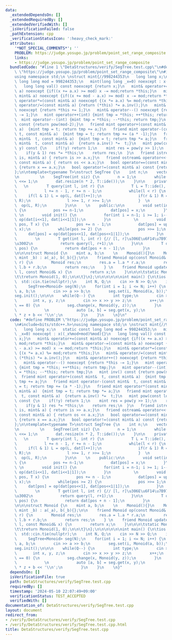 ```yaml
---
data:
  _extendedDependsOn: []
  _extendedRequiredBy: []
  _extendedVerifiedWith: []
  _isVerificationFailed: false
  _pathExtension: cpp
  _verificationStatusIcon: ':heavy_check_mark:'
  attributes:
    '*NOT_SPECIAL_COMMENTS*': ''
    PROBLEM: https://judge.yosupo.jp/problem/point_set_range_composite
    links:
    - https://judge.yosupo.jp/problem/point_set_range_composite
  bundledCode: "#line 1 \"DetaStructures/verify/SegTree.test.cpp\"\n#define PROBLEM\
    \ \"https://judge.yosupo.jp/problem/point_set_range_composite\"\n#include<bits/stdc++.h>\n\
    using namespace std;\n \nstruct mint{//998244353\n   long long x;\n   static const\
    \ long long mod = 998244353;\n   mint(long long _x=0) noexcept : x((_x%mod+mod)%mod){}\n\
    \   long long val() const noexcept {return x;}\n   mint& operator+=(const mint&\
    \ a) noexcept {if((x += a.x) >= mod) x -= mod;return *this;}\n   mint& operator-=(const\
    \ mint& a) noexcept {if((x += mod - a.x) >= mod) x -= mod;return *this;}\n   mint&\
    \ operator*=(const mint& a) noexcept {(x *= a.x) %= mod;return *this;}\n   mint&\
    \ operator/=(const mint& a) {return (*this) *= a.inv();}\n   mint& operator++()\
    \ noexcept {return *this += 1;}\n   mint& operator--() noexcept {return *this\
    \ -= 1;}\n   mint operator++(int) {mint tmp = *this; ++*this; return tmp;}\n \
    \  mint operator--(int) {mint tmp = *this; --*this; return tmp;}\n   mint inv()\
    \ const {return pow(mod-2);}\n   friend mint operator+(const mint&  t, const mint&\
    \ a)  {mint tmp = t; return tmp += a;}\n   friend mint operator-(const mint& \
    \ t, const mint& a)  {mint tmp = t; return tmp += (a * -1);}\n   friend mint operator*(const\
    \ mint&  t, const mint& a)  {mint tmp = t; return tmp *= a;}\n   friend mint operator/(const\
    \ mint&  t, const mint& a)  {return a.inv() *=  t;}\n   mint pow(const long long&\
    \ y) const {\n    if(!y) return 1;\n    mint res = pow(y >> 1);\n    res *= res;\n\
    \    if(y & 1) res *= *this;\n    return res;\n  }\n   friend istream& operator>>(istream&\
    \ is, mint& a) { return is >> a.x;}\n   friend ostream& operator<<(ostream& os,\
    \ const mint& a) { return os << a.x;}\n   bool operator==(const mint& a) const\
    \ {return x == a.x;}\n   bool operator!=(const mint& a) const {return x != a.x;}\n\
    };\n\ntemplate<typename T>\nstruct SegTree {\n    int n;\n    vector<T> dat;\n\
    \n         \n    SegTree(int siz) {\n        n = 1;\n        while(n < siz) n\
    \ <<= 1;\n        dat.resize(n * 2, T::ide());\n    }\n\n    private:\n      \
    \   \n        T query(int l, int r) {\n            T L = T::ide(), R = T::ide();\n\
    \            l += n - 1, r += n - 1;\n            while(l < r) {\n           \
    \     if(l & 1) L = op(L, dat[l++]);\n                if(r & 1) R = op(dat[--r],\
    \ R);\n                l >>= 1, r >>= 1;\n            }  \n            return\
    \  op(L, R);\n        }\n\n    \n    public:\n\n        void set(int pos, T x)\
    \ {\n            pos += n-1;\n            dat[pos] = x;\n        }\n         \
    \ \n        void init() {\n            for(int i = n-1; i >= 1; i--)  dat[i] =\
    \ op(dat[i<<1], dat[i<<1|1]);\n        }\n          \n        void change(int\
    \ pos, T x) {\n            pos += n - 1;\n            dat[pos] = update(dat[pos],\
    \ x);\n            while(pos >= 2) {\n                pos >>= 1;\n           \
    \     dat[pos] = op(dat[pos<<1], dat[pos<<1|1]);\n            }\n        }\n \
    \        \n        T get(int l, int r) {// [l, r]\u306E\u6F14\u7B97\u7D50\u679C\
    \u3002\n            return query(l, r+1);\n        }\n\n        T operator[](int\
    \ pos) {\n            return dat[pos + n - 1];\n        }\n         \n};\n\n\n\
    \n\n\nstruct Monoid {\n    mint a, b;\n    \n    Monoid(){}\n    Monoid(mint _a,\
    \ mint _b) : a(_a), b(_b){};\n\n    friend Monoid op(const Monoid& l, const Monoid&\
    \ r) {\n        Monoid res;\n        res.a = l.a * r.a;\n        res.b = r.a *\
    \ l.b + r.b;\n        return res;\n    } \n    friend Monoid update(const Monoid&\
    \ l, const Monoid& x) {\n        return x;\n    }\n\n\n\tstatic Monoid ide() {\n\
    \t\treturn Monoid(1, 0);\n\n\t}\n};\n\n\n\n\n\nint main() {\n\tios::sync_with_stdio(false);\n\
    \  std::cin.tie(nullptr);\n    int N, Q;\n    cin >> N >> Q;\n    int test = 100;\n\
    \     SegTree<Monoid> seg(N);\n    for(int i = 1; i <= N; i++) {\n        mint\
    \ a, b;\n        cin >> a >> b;\n        seg.set(i, Monoid(a, b));\n    }\n\t\
    seg.init();\n\n\n    while(Q--) {\n        int type;\n        cin >> type;\n \
    \       int x, y, z;\n        cin >> x >> y >> z;\n        x++;\n        if(type\
    \ == 0) {\n            seg.change(x, Monoid(y, z));\n        }\n        else {\n\
    \            \n            auto [a, b] = seg.get(x, y);\n            cout << a\
    \ * z + b << '\\n';\n        }\n    }\n    \n}\n"
  code: "#define PROBLEM \"https://judge.yosupo.jp/problem/point_set_range_composite\"\
    \n#include<bits/stdc++.h>\nusing namespace std;\n \nstruct mint{//998244353\n\
    \   long long x;\n   static const long long mod = 998244353;\n   mint(long long\
    \ _x=0) noexcept : x((_x%mod+mod)%mod){}\n   long long val() const noexcept {return\
    \ x;}\n   mint& operator+=(const mint& a) noexcept {if((x += a.x) >= mod) x -=\
    \ mod;return *this;}\n   mint& operator-=(const mint& a) noexcept {if((x += mod\
    \ - a.x) >= mod) x -= mod;return *this;}\n   mint& operator*=(const mint& a) noexcept\
    \ {(x *= a.x) %= mod;return *this;}\n   mint& operator/=(const mint& a) {return\
    \ (*this) *= a.inv();}\n   mint& operator++() noexcept {return *this += 1;}\n\
    \   mint& operator--() noexcept {return *this -= 1;}\n   mint operator++(int)\
    \ {mint tmp = *this; ++*this; return tmp;}\n   mint operator--(int) {mint tmp\
    \ = *this; --*this; return tmp;}\n   mint inv() const {return pow(mod-2);}\n \
    \  friend mint operator+(const mint&  t, const mint& a)  {mint tmp = t; return\
    \ tmp += a;}\n   friend mint operator-(const mint&  t, const mint& a)  {mint tmp\
    \ = t; return tmp += (a * -1);}\n   friend mint operator*(const mint&  t, const\
    \ mint& a)  {mint tmp = t; return tmp *= a;}\n   friend mint operator/(const mint&\
    \  t, const mint& a)  {return a.inv() *=  t;}\n   mint pow(const long long& y)\
    \ const {\n    if(!y) return 1;\n    mint res = pow(y >> 1);\n    res *= res;\n\
    \    if(y & 1) res *= *this;\n    return res;\n  }\n   friend istream& operator>>(istream&\
    \ is, mint& a) { return is >> a.x;}\n   friend ostream& operator<<(ostream& os,\
    \ const mint& a) { return os << a.x;}\n   bool operator==(const mint& a) const\
    \ {return x == a.x;}\n   bool operator!=(const mint& a) const {return x != a.x;}\n\
    };\n\ntemplate<typename T>\nstruct SegTree {\n    int n;\n    vector<T> dat;\n\
    \n         \n    SegTree(int siz) {\n        n = 1;\n        while(n < siz) n\
    \ <<= 1;\n        dat.resize(n * 2, T::ide());\n    }\n\n    private:\n      \
    \   \n        T query(int l, int r) {\n            T L = T::ide(), R = T::ide();\n\
    \            l += n - 1, r += n - 1;\n            while(l < r) {\n           \
    \     if(l & 1) L = op(L, dat[l++]);\n                if(r & 1) R = op(dat[--r],\
    \ R);\n                l >>= 1, r >>= 1;\n            }  \n            return\
    \  op(L, R);\n        }\n\n    \n    public:\n\n        void set(int pos, T x)\
    \ {\n            pos += n-1;\n            dat[pos] = x;\n        }\n         \
    \ \n        void init() {\n            for(int i = n-1; i >= 1; i--)  dat[i] =\
    \ op(dat[i<<1], dat[i<<1|1]);\n        }\n          \n        void change(int\
    \ pos, T x) {\n            pos += n - 1;\n            dat[pos] = update(dat[pos],\
    \ x);\n            while(pos >= 2) {\n                pos >>= 1;\n           \
    \     dat[pos] = op(dat[pos<<1], dat[pos<<1|1]);\n            }\n        }\n \
    \        \n        T get(int l, int r) {// [l, r]\u306E\u6F14\u7B97\u7D50\u679C\
    \u3002\n            return query(l, r+1);\n        }\n\n        T operator[](int\
    \ pos) {\n            return dat[pos + n - 1];\n        }\n         \n};\n\n\n\
    \n\n\nstruct Monoid {\n    mint a, b;\n    \n    Monoid(){}\n    Monoid(mint _a,\
    \ mint _b) : a(_a), b(_b){};\n\n    friend Monoid op(const Monoid& l, const Monoid&\
    \ r) {\n        Monoid res;\n        res.a = l.a * r.a;\n        res.b = r.a *\
    \ l.b + r.b;\n        return res;\n    } \n    friend Monoid update(const Monoid&\
    \ l, const Monoid& x) {\n        return x;\n    }\n\n\n\tstatic Monoid ide() {\n\
    \t\treturn Monoid(1, 0);\n\n\t}\n};\n\n\n\n\n\nint main() {\n\tios::sync_with_stdio(false);\n\
    \  std::cin.tie(nullptr);\n    int N, Q;\n    cin >> N >> Q;\n    int test = 100;\n\
    \     SegTree<Monoid> seg(N);\n    for(int i = 1; i <= N; i++) {\n        mint\
    \ a, b;\n        cin >> a >> b;\n        seg.set(i, Monoid(a, b));\n    }\n\t\
    seg.init();\n\n\n    while(Q--) {\n        int type;\n        cin >> type;\n \
    \       int x, y, z;\n        cin >> x >> y >> z;\n        x++;\n        if(type\
    \ == 0) {\n            seg.change(x, Monoid(y, z));\n        }\n        else {\n\
    \            \n            auto [a, b] = seg.get(x, y);\n            cout << a\
    \ * z + b << '\\n';\n        }\n    }\n    \n}"
  dependsOn: []
  isVerificationFile: true
  path: DetaStructures/verify/SegTree.test.cpp
  requiredBy: []
  timestamp: '2024-05-10 22:07:49+09:00'
  verificationStatus: TEST_ACCEPTED
  verifiedWith: []
documentation_of: DetaStructures/verify/SegTree.test.cpp
layout: document
redirect_from:
- /verify/DetaStructures/verify/SegTree.test.cpp
- /verify/DetaStructures/verify/SegTree.test.cpp.html
title: DetaStructures/verify/SegTree.test.cpp
---
```

